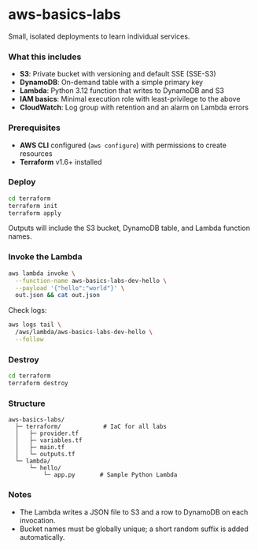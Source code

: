 # aws-basics-labs
Small, isolated deployments to learn individual services.

### What this includes
- **S3**: Private bucket with versioning and default SSE (SSE-S3)
- **DynamoDB**: On-demand table with a simple primary key
- **Lambda**: Python 3.12 function that writes to DynamoDB and S3
- **IAM basics**: Minimal execution role with least-privilege to the above
- **CloudWatch**: Log group with retention and an alarm on Lambda errors

### Prerequisites
- **AWS CLI** configured (`aws configure`) with permissions to create resources
- **Terraform** v1.6+ installed

### Deploy
```bash
cd terraform
terraform init
terraform apply
```

Outputs will include the S3 bucket, DynamoDB table, and Lambda function names.

### Invoke the Lambda
```bash
aws lambda invoke \
  --function-name aws-basics-labs-dev-hello \
  --payload '{"hello":"world"}' \
  out.json && cat out.json
```

Check logs:
```bash
aws logs tail \
  /aws/lambda/aws-basics-labs-dev-hello \
  --follow
```

### Destroy
```bash
cd terraform
terraform destroy
```

### Structure
```
aws-basics-labs/
  ├─ terraform/            # IaC for all labs
  │   ├─ provider.tf
  │   ├─ variables.tf
  │   ├─ main.tf
  │   └─ outputs.tf
  └─ lambda/
      └─ hello/
          └─ app.py       # Sample Python Lambda
```

### Notes
- The Lambda writes a JSON file to S3 and a row to DynamoDB on each invocation.
- Bucket names must be globally unique; a short random suffix is added automatically.
